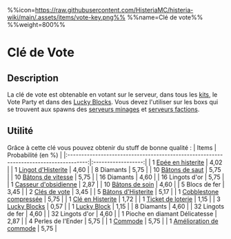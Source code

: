%%icon=https://raw.githubusercontent.com/HisteriaMC/histeria-wiki/main/.assets/items/vote-key.png%%
%%name=Clé de vote%%
%%weight=800%%

# Clé de Vote

## Description
La clé de vote est obtenable en votant sur le serveur, dans tous les [kits](https://histeria.fr/wiki/récompenses/kits), le Vote Party et dans des [Lucky Blocks](https://histeria.fr/wiki/blocks/lucky-block). Vous devez l'utiliser sur les boxs qui se trouvent aux spawns des [serveurs minages](https://histeria.fr/wiki/mondes/minage-servers) et [serveurs factions](https://histeria.fr/wiki/mondes/faction-servers).

## Utilité
Grâce à cette clé vous pouvez obtenir du stuff de bonne qualité :
| Items                                                                                 | Probabilité (en %) |
|:-------------------------------------------------------------------------------------:|:------------------:|
| 1 [Epée en histerite](https://histeria.fr/wiki/outils/histerite-sword)                | 4,02               |
| 1 [Lingot d'Histerite](https://histeria.fr/wiki/ressources/histerite)               | 4,60               |
| 8 Diamants                                                                            | 5,75               |
| 10 [Bâtons de saut](https://histeria.fr/wiki/bâtons/jump-stick)                       | 5,75               |
| 10 [Bâtons de vitesse](https://histeria.fr/wiki/bâtons/speed-stick)                   | 5,75               |
| 16 Diamants                                                                           | 4,60               |
| 16 Lingots d'or                                                                       | 5,75               |
| 1 [Casseur d'obsidienne](https://histeria.fr/wiki/objets/obsidian-breaker)            | 2,87               |
| 10 [Bâtons de soin](https://histeria.fr/wiki/bâtons/heal-stick)                       | 4,60               |
| 5 Blocs de fer                                                                        | 3,45               |
| 2 [Clés de vote](https://histeria.fr/wiki/clés/vote-key)                            | 3,45               |
| 5 [Bâtons d'Histerite](https://histeria.fr/wiki/ressources/histerite-stick)               | 5,17               |
| 1 [Cobblestone compressée](https://histeria.fr/wiki/ressources/compress-cobble)        | 5,75               |
| 1 [Clé en Histerite](https://histeria.fr/wiki/clés/histerite-key)                   | 1,72               |
| 1 [Ticket de loterie](https://histeria.fr/wiki/objets/lottery-ticket)                 | 1,15               |
| 3 [Lucky Blocks](https://histeria.fr/wiki/blocs/lucky-block)                          | 0,57               |
| 1 [Lucky Block](https://histeria.fr/wiki/blocs/lucky-block)                           | 1,15               |
| 8 Diamants                                                                            | 4,60               |
| 32 Lingots de fer                                                                     | 4,60               |
| 32 Lingots d'or                                                                       | 4,60               |
| 1 Pioche en diamant Délicatesse                                                       | 2,87               |
| 4 Perles de l'Ender                                                                   | 5,75               |
| 1 [Commode](https://histeria.fr/wiki/blocs/drawer)                                    | 5,75               |
| 1 [Amélioration de commode](https://histeria.fr/wiki/objets/drawer-upgrade)           | 5,75               |
